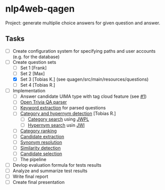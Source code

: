 # nlp4web-qagen
Project: generate multiplie choice answers for given question and answer.

## Tasks
- [ ] Create configuration system for specifying paths and user accounts (e.g. for the database)
- [ ] Create question sets
  - [ ] Set 1 [Frank]
  - [ ] Set 2 [Max]
  - [x] Set 3 [Tobias K.] (see quagen/src/main/resources/questions)
  - [ ] Set 4 [Tobias R.]
- [ ] Implementation
  - [ ] Answer candidate UIMA type with tag cloud feature (see [#1](https://github.com/Thylossus/nlp4web-qagen/issues/1))
  - [ ] [Open Trivia QA parser](https://github.com/Thylossus/nlp4web-qagen/blob/master/qagen/src/main/java/input/OpenTriviaQAParser.java)
  - [ ] [Keyword extraction](https://github.com/Thylossus/nlp4web-qagen/blob/master/qagen/src/main/java/question/processing/KeywordExtraction.java) for parsed questions
  - [ ] [Category and hypernym detection](https://github.com/Thylossus/nlp4web-qagen/blob/master/qagen/src/main/java/tag/cloud/enrichment/CategoryAndHypernymDetection.java) [Tobias R.]
    - [ ] [Category search](https://github.com/Thylossus/nlp4web-qagen/blob/master/qagen/src/main/java/tag/cloud/enrichment/CategorySearch.java) using [JWPL](https://dkpro.github.io/dkpro-jwpl/)
    - [ ] [Hypernym search](https://github.com/Thylossus/nlp4web-qagen/blob/master/qagen/src/main/java/tag/cloud/enrichment/HypernymSearch.java) usin [JWI](https://projects.csail.mit.edu/jwi/)
  - [ ] [Category ranking](https://github.com/Thylossus/nlp4web-qagen/blob/master/qagen/src/main/java/candidate/extraction/CategoryRanking.java)  
  - [ ] [Candidate extraction](https://github.com/Thylossus/nlp4web-qagen/blob/master/qagen/src/main/java/candidate/extraction/CandidateExtraction.java)
  - [ ] [Synonym resolution](https://github.com/Thylossus/nlp4web-qagen/blob/master/qagen/src/main/java/candidate/extraction/SynonymResolution.java)
  - [ ] [Similarity detection](https://github.com/Thylossus/nlp4web-qagen/blob/master/qagen/src/main/java/similarity/detection/SimilarityDetection.java)
  - [ ] [Candidate selection](https://github.com/Thylossus/nlp4web-qagen/blob/master/qagen/src/main/java/consumer/CandidateSelection.java)
  - [ ] The pipeline
- [ ] Devlop evaluation formula for tests results
- [ ] Analyze and summarize test results
- [ ] Write final report
- [ ] Create final presentation
